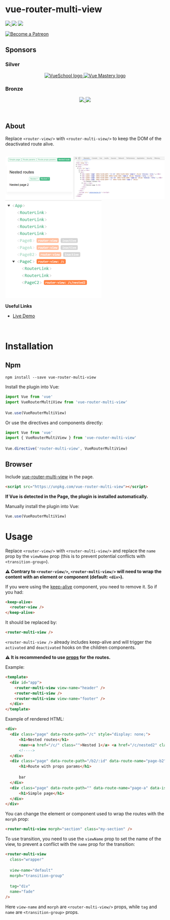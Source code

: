 <h1>vue-router-multi-view</h1>

<p>
<a href="https://www.npmjs.com/package/vue-router-multi-view"><img src="https://img.shields.io/npm/v/vue-router-multi-view.svg"/> <img src="https://img.shields.io/npm/dm/vue-router-multi-view.svg"/></a> <a href="https://vuejs.org/"><img src="https://img.shields.io/badge/vue-2.x-brightgreen.svg"/></a>
</p>

<p>
  <a href="https://www.patreon.com/akryum" target="_blank">
    <img src="https://c5.patreon.com/external/logo/become_a_patron_button.png" alt="Become a Patreon">
  </a>
</p>

## Sponsors

### Silver

<p align="center">
  <a href="https://vueschool.io/" target="_blank">
    <img src="https://vueschool.io/img/logo/vueschool_logo_multicolor.svg" alt="VueSchool logo" width="200px">
  </a>

  <a href="https://www.vuemastery.com/" target="_blank">
    <img src="https://cdn.discordapp.com/attachments/258614093362102272/557267759130607630/Vue-Mastery-Big.png" alt="Vue Mastery logo" width="200px">
  </a>
</p>

### Bronze

<p align="center">
  <a href="https://vuetifyjs.com" target="_blank">
    <img src="https://cdn.discordapp.com/attachments/537832759985700914/537832771691872267/Horizontal_Logo_-_Dark.png" width="100">
  </a>

  <a href="https://www.frontenddeveloperlove.com/" target="_blank" title="Frontend Developer Love">
    <img src="https://cdn.discordapp.com/attachments/258614093362102272/557267744249085953/frontend_love-logo.png" width="56">
  </a>
</p>

<br>

## About

Replace `<router-view/>` with `<router-multi-view/>` to keep the DOM of the deactivated route alive.

<br>

<img src="https://raw.githubusercontent.com/Akryum/vue-router-multi-view/master/dom.png?token=ACqyfFwilHbGgjKVXt9ptb7GI0nS2zYVks5aHqoqwA%3D%3D"/>

<br>

<img src="https://raw.githubusercontent.com/Akryum/vue-router-multi-view/master/devtool.png?token=ACqyfDURGLlC0Gyb0z5xWHOUJCjZhbmYks5aHs85wA%3D%3D" />

<br>

**Useful Links**

- [Live Demo](https://akryum.github.io/vue-router-multi-view/)

<br>


# Installation

## Npm

```
npm install --save vue-router-multi-view
```

Install the plugin into Vue:

```javascript
import Vue from 'vue'
import VueRouterMultiView from 'vue-router-multi-view'

Vue.use(VueRouterMultiView)
```

Or use the directives and components directly:

```javascript
import Vue from 'vue'
import { VueRouterMultiView } from 'vue-router-multi-view'

Vue.directive('router-multi-view', VueRouterMultiView)
```

## Browser

Include [vue-router-multi-view](/dist/vue-router-multi-view.min.js) in the page.

```html
<script src="https://unpkg.com/vue-router-multi-view"></script>
```

**If Vue is detected in the Page, the plugin is installed automatically.**

Manually install the plugin into Vue:

```javascript
Vue.use(VueRouterMultiView)
```

# Usage

Replace `<router-view/>` with `<router-multi-view/>` and replace the `name` prop by the `viewName` prop (this is to prevent potential conflicts with `<transition-group>`).

**:warning: Contrary to `<router-view/>`, `<router-multi-view/>` will need to wrap the content with an element or component (default: `<div>`).**

If you were using the [keep-alive](https://vuejs.org/v2/api/#keep-alive) component, you need to remove it. So if you had:

```html
<keep-alive>
  <router-view />
</keep-alive>
```

It should be replaced by:

```html
<router-multi-view />
```

`<router-multi-view />` already includes keep-alive and will trigger the `activated` and `deactivated` hooks on the children components.

**:warning: It is recommended to use [props](https://router.vuejs.org/en/essentials/passing-props.html) for the routes.**

Example:

```html
<template>
  <div id="app">
    <router-multi-view view-name="header" />
    <router-multi-view />
    <router-multi-view view-name="footer" />
  </div>
</template>
```

Example of rendered HTML:

```html
<div>
  <div class="page" data-route-path="/c" style="display: none;">
      <h1>Nested routes</h1>
      <nav><a href="/c/" class="">Nested 1</a> <a href="/c/nested2" class="">Nested 2</a></nav>
      <!---->
  </div>
  <div class="page" data-route-path="/b2/:id" data-route-name="page-b2" style="display: none;">
      <h1>Route with props params</h1>

      bar
  </div>
  <div class="page" data-route-path="" data-route-name="page-a" data-is-active="true">
      <h1>Simple page</h1>
  </div>
</div>
```

You can change the element or component used to wrap the routes with the `morph` prop:

```html
<router-multi-view morph="section" class="my-section" />
```

To use transition, you need to use the `viewName` prop to set the name of the view, to prevent a conflict with the `name` prop for the transition:

```html
<router-multi-view
  class="wrapper"

  view-name="default"
  morph="transition-group"

  tag="div"
  name="fade"
/>
```

Here `view-name` and `morph` are `<router-multi-view/>` props, while `tag` and `name` are `<transition-group>` props.
